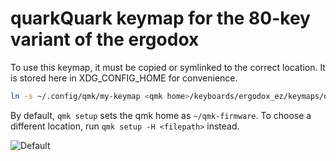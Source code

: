 # quarkQuark keymap for the 80-key variant of the ergodox

To use this keymap, it must be copied or symlinked to the correct location.
It is stored here in XDG_CONFIG_HOME for convenience.
``` sh
ln -s ~/.config/qmk/my-keymap <qmk home>/keyboards/ergodox_ez/keymaps/quarkQuark
```
By default, `qmk setup` sets the qmk home as `~/qmk-firmware`.
To choose a different location, run `qmk setup -H <filepath>` instead.

![Default](https://i.imgur.com/Be53jH7.png)

